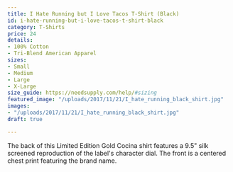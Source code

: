 ```yaml
---
title: I Hate Running but I Love Tacos T-Shirt (Black)
id: i-hate-running-but-i-love-tacos-t-shirt-black
category: T-Shirts
price: 24
details:
- 100% Cotton
- Tri-Blend American Apparel
sizes:
- Small
- Medium
- Large
- X-Large
size_guide: https://needsupply.com/help/#sizing
featured_image: "/uploads/2017/11/21/I_hate_running_black_shirt.jpg"
images:
- "/uploads/2017/11/21/I_hate_running_black_shirt.jpg"
draft: true

---
```

The back of this Limited Edition Gold Cocina shirt features a 9.5" silk screened reproduction of the label's character dial. The front is a centered chest print featuring the brand name.
